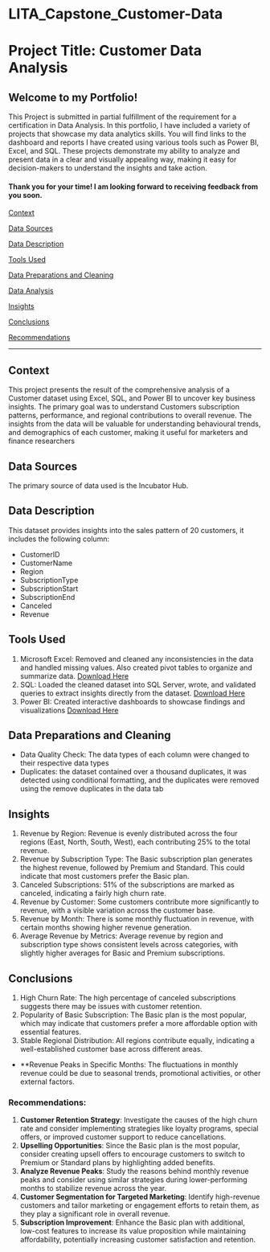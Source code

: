 # LITA_Capstone_Customer-Data

# Project Title: Customer Data Analysis
## Welcome to my Portfolio!
This Project is submitted in partial fulfillment of the requirement for a certification in Data Analysis. In this portfolio, I have included a variety of projects that showcase my data analytics skills. You will find links to the dashboard and reports I have created using various tools such as Power BI, Excel, and SQL. These projects demonstrate my ability to analyze and present data in a clear and visually appealing way, making it easy for decision-makers to understand the insights and take action.
#### Thank you for your time! I am looking forward to receiving feedback from you soon.

[Context](#context)

[Data Sources](#data-sources)

[Data Description](#data-description)

[Tools Used](#tools-used)

[Data Preparations and Cleaning](#data-preparations-and-cleaning)

[Data Analysis](#data-analysis)

[Insights](insights)

[Conclusions](#conclusions)

[Recommendations](#recommendations)

---
## Context
This project presents the result of the comprehensive analysis of a Customer dataset using Excel, SQL, and Power BI to uncover key business insights. The primary goal was to understand Customers subscription patterns, performance, and regional contributions to overall revenue. The insights from the data will be valuable for understanding behavioural trends, and demographics of each customer, making it useful for marketers and finance researchers

## Data Sources
The primary source of data used is the Incubator Hub.

## Data Description
This dataset provides insights into the sales pattern of 20 customers, it includes the following column:
- CustomerID
- CustomerName
- Region
- SubscriptionType
- SubscriptionStart
- SubscriptionEnd
- Canceled
- Revenue

## Tools Used
 1. Microsoft Excel: Removed and cleaned any inconsistencies in the data and handled missing values. Also created pivot tables to organize and summarize data. [Download Here](https://www.microsoft.com)
 2. SQL: Loaded the cleaned dataset into SQL Server, wrote, and validated queries to extract insights directly from the dataset. [Download Here](https://www.microsoft.com)
 3. Power BI: Created interactive dashboards to showcase findings and visualizations [Download Here](https://www.microsoft.com)

## Data Preparations and Cleaning
- Data Quality Check: The data types of each column were changed to their respective data types
- Duplicates: the dataset contained over a thousand duplicates, it was detected using conditional formatting, and the duplicates were removed using the remove duplicates in the data tab

## Insights
1. Revenue by Region: Revenue is evenly distributed across the four regions (East, North, South, West), each contributing 25% to the total revenue.
2. Revenue by Subscription Type: The Basic subscription plan generates the highest revenue, followed by Premium and Standard. This could indicate that most customers prefer the Basic plan.
3. Canceled Subscriptions: 51% of the subscriptions are marked as canceled, indicating a fairly high churn rate.
4. Revenue by Customer: Some customers contribute more significantly to revenue, with a visible variation across the customer base.
5. Revenue by Month: There is some monthly fluctuation in revenue, with certain months showing higher revenue generation.
6. Average Revenue by Metrics: Average revenue by region and subscription type shows consistent levels across categories, with slightly higher averages for Basic and Premium subscriptions.

## Conclusions
1. High Churn Rate: The high percentage of canceled subscriptions suggests there may be issues with customer retention.
2. Popularity of Basic Subscription: The Basic plan is the most popular, which may indicate that customers prefer a more affordable option with essential features.
3. Stable Regional Distribution: All regions contribute equally, indicating a well-established customer base across different areas.
- **Revenue Peaks in Specific Months: The fluctuations in monthly revenue could be due to seasonal trends, promotional activities, or other external factors.

### Recommendations:
1. **Customer Retention Strategy**: Investigate the causes of the high churn rate and consider implementing strategies like loyalty programs, special offers, or improved customer support to reduce cancellations.
2. **Upselling Opportunities**: Since the Basic plan is the most popular, consider creating upsell offers to encourage customers to switch to Premium or Standard plans by highlighting added benefits.
3. **Analyze Revenue Peaks**: Study the reasons behind monthly revenue peaks and consider using similar strategies during lower-performing months to stabilize revenue across the year.
4. **Customer Segmentation for Targeted Marketing**: Identify high-revenue customers and tailor marketing or engagement efforts to retain them, as they play a significant role in overall revenue.
5. **Subscription Improvement**: Enhance the Basic plan with additional, low-cost features to increase its value proposition while maintaining affordability, potentially increasing customer satisfaction and retention.
